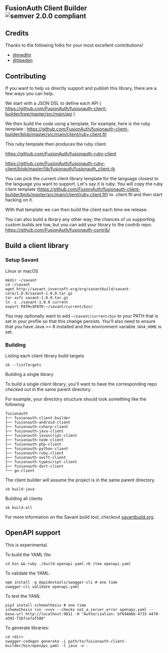 ## FusionAuth Client Builder ![semver 2.0.0 compliant](http://img.shields.io/badge/semver-2.0.0-brightgreen.svg?style=flat-square)


## Credits
Thanks to the following folks for your most excellent contributions!
* [@medhir](https://github.com/medhir) 
* [@tjpeden](https://github.com/tjpeden) 

## Contributing

If you want to help us directly support and publish this library, there are a few ways you can help.

We start with a JSON DSL to define each API ( https://github.com/FusionAuth/fusionauth-client-builder/tree/master/src/main/api ).

We then build the code using a template, for example, here is the ruby template : https://github.com/FusionAuth/fusionauth-client-builder/blob/master/src/main/client/ruby.client.ftl

This ruby template then produces the ruby client.

https://github.com/FusionAuth/fusionauth-ruby-client

https://github.com/FusionAuth/fusionauth-ruby-client/blob/master/lib/fusionauth/fusionauth_client.rb

You can pick the current client library template for the language closest to the language you want to support. Let's say it is ruby. You will copy the ruby client template (https://github.com/FusionAuth/fusionauth-client-builder/blob/master/src/main/client/ruby.client.ftl) to <language>.client.ftl and then start hacking on it.

With that template we can then build the <language> client each time we release.

You can also build a library any other way; the chances of us supporting custom builds are low, but you can add your library to the contrib repo: https://github.com/FusionAuth/fusionauth-contrib/

## Build a client library

### Setup Savant

Linux or macOS

```
mkdir ~/savant
cd ~/savant
wget http://savant.inversoft.org/org/savantbuild/savant-core/1.0.0/savant-1.0.0.tar.gz
tar xvfz savant-1.0.0.tar.gz
ln -s ./savant-1.0.0 current
export PATH=$PATH:~/savant/current/bin/
```

You may optionally want to add `~/savant/current/bin` to your PATH that is set in your profile so that this change persists. You'll also need to ensure that you have Java >= 8 installed and the environment variable  `JAVA_HOME` is set.

### Building

Listing each client library build targets

```
sb --listTargets
```

Building a single library

To build a single client library, you'll want to have the corresponding repo checked out in the same parent directory.

For example, your directory structure should look something like the following:

```
fusionauth
├── fusionauth-client-builder
├── fusionauth-android-client
├── fusionauth-csharp-client
├── fusionauth-java-client
├── fusionauth-javascript-client
├── fusionauth-node-client
├── fusionauth-php-client
├── fusionauth-python-client
├── fusionauth-ruby-client
├── fusionauth-swift-client
├── fusionauth-typescript-client
├── fusionauth-dart-client
└── go-client
```

The client builder will assume the project is in the same parent directory.

```
sb build-java
```

Building all clients

```
sb build-all
```

For more information on the Savant build tool, checkout [savantbuild.org](http://savantbuild.org/).


## OpenAPI support

This is experimental.

To build the YAML file:

`cd bin && ruby ./build-openapi-yaml.rb |tee openapi.yaml`

To validate the YAML:

```
npm install -g @apidevtools/swagger-cli # one time
swagger-cli validate openapi.yaml 
```

To test the YAML

```
pip3 install schemathesis # one time
schemathesis run -vvvv --checks not_a_server_error openapi.yaml --base-url http://localhost:9011 -H "Authorization: bf69486b-4733-4470-a592-f1bfce7af580" 
```

To generate libraries:

```
cd <dir>
swagger-codegen generate -i path/to/fusionauth-client-builder/bin/openapi.yaml -l java -o .
```
